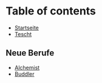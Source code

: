 # Table of contents

* [Startseite](README.md)
* [Tescht](Teschtseide.md)

## Neue Berufe

* [Alchemist](neue-berufe/alchemist.md)
* [Buddler](neue-berufe/buddler.md)

